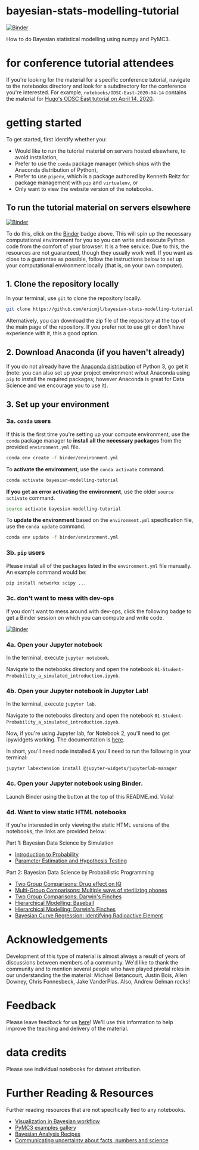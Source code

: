# bayesian-stats-modelling-tutorial

[![Binder](https://mybinder.org/badge_logo.svg)](https://mybinder.org/v2/gh/ericmjl/bayesian-stats-modelling-tutorial/master)

How to do Bayesian statistical modelling using numpy and PyMC3.

# for conference tutorial attendees

If you're looking for the material for a specific conference tutorial, navigate to the notebooks directory and look for a subdirectory for the conference you're interested. For example, `notebooks/ODSC-East-2020-04-14` contains the material for [Hugo's ODSC East tutorial on April 14, 2020](https://odsc.com/speakers/bayesian-data-science-probabilistic-programming/).

# getting started

To get started, first identify whether you:

- Would like to run the tutorial material on servers hosted elsewhere, to avoid installation,
- Prefer to use the `conda` package manager (which ships with the Anaconda distribution of Python),
- Prefer to use `pipenv`, which is a package authored by Kenneth Reitz for package management with `pip` and `virtualenv`, or
- Only want to view the website version of the notebooks.


## To run the tutorial material on servers elsewhere

[![Binder](https://mybinder.org/badge_logo.svg)](https://mybinder.org/v2/gh/ericmjl/bayesian-stats-modelling-tutorial/master)

To do this, click on the [Binder](https://mybinder.readthedocs.io/en/latest/) badge above. This will spin up the necessary computational environment for you so you can write and execute Python code from the comfort of your browser. It is a free service. Due to this, the resources are not guaranteed, though they usually work well. If you want as close to a guarantee as possible, follow the instructions below to set up your computational environment locally (that is, on your own computer).

## 1. Clone the repository locally

In your terminal, use `git` to clone the repository locally.

```bash
git clone https://github.com/ericmjl/bayesian-stats-modelling-tutorial
```

Alternatively, you can download the zip file of the repository at the top of the main page of the repository.
If you prefer not to use git or don't have experience with it, this a good option.

## 2. Download Anaconda (if you haven't already)

If you do not already have the [Anaconda distribution](https://www.anaconda.com/download/) of Python 3,
go get it
(note: you can also set up your project environment w/out Anaconda using `pip` to install the required packages;
however Anaconda is great for Data Science and we encourage you to use it).

## 3. Set up your environment

### 3a. `conda` users

If this is the first time you're setting up your compute environment,
use the `conda` package manager
to **install all the necessary packages**
from the provided `environment.yml` file.

```bash
conda env create -f binder/environment.yml
```

To **activate the environment**, use the `conda activate` command.

```bash
conda activate bayesian-modelling-tutorial
```

**If you get an error activating the environment**, use the older `source activate` command.

```bash
source activate bayesian-modelling-tutorial
```

To **update the environment** based on the `environment.yml` specification file, use the `conda update` command.

```bash
conda env update -f binder/environment.yml
```

### 3b. `pip` users

Please install all of the packages listed in the `environment.yml` file manually.
An example command would be:

```bash
pip install networkx scipy ...
```

### 3c. don't want to mess with dev-ops

If you don't want to mess around with dev-ops, click the following badge to get a Binder session on which you can compute and write code.

[![Binder](https://mybinder.org/badge_logo.svg)](https://mybinder.org/v2/gh/ericmjl/bayesian-stats-modelling-tutorial/master)


### 4a. Open your Jupyter notebook

In the terminal, execute `jupyter notebook`.

Navigate to the notebooks directory
and open the notebook `01-Student-Probability_a_simulated_introduction.ipynb`.

### 4b. Open your Jupyter notebook in Jupyter Lab!


In the terminal, execute `jupyter lab`.

Navigate to the notebooks directory
and open the notebook `01-Student-Probability_a_simulated_introduction.ipynb`.

Now, if you're using Jupyter lab, for Notebook 2, you'll need to get ipywidgets working.
The documentation is [here](https://ipywidgets.readthedocs.io/en/latest/user_install.html#installing-the-jupyterlab-extension).

In short, you'll need node installed & you'll need to run the following in your terminal:

`jupyter labextension install @jupyter-widgets/jupyterlab-manager`

### 4c. Open your Jupyter notebook using Binder.

Launch Binder using the button at the top of this README.md. Voila!

### 4d. Want to view static HTML notebooks

If you're interested in only viewing the static HTML versions of the notebooks,
the links are provided below:

Part 1: Bayesian Data Science by Simulation

- [Introduction to Probability](https://ericmjl.github.io/bayesian-stats-modelling-tutorial/notebooks/01-Instructor-Probability_a_simulated_introduction.html)
- [Parameter Estimation and Hypothesis Testing](https://ericmjl.github.io/bayesian-stats-modelling-tutorial/notebooks/02-Instructor-Parameter_estimation_hypothesis_testing.html)

Part 2: Bayesian Data Science by Probabilistic Programming

- [Two Group Comparisons: Drug effect on IQ](https://ericmjl.github.io/bayesian-stats-modelling-tutorial/notebooks/03-instructor-two-group-iq.html)
- [Multi-Group Comparisons: Multiple ways of sterilizing phones](https://ericmjl.github.io/bayesian-stats-modelling-tutorial/notebooks/04-instructor-multi-group-comparsion-sterilization.html)
- [Two Group Comparisons: Darwin's Finches](https://ericmjl.github.io/bayesian-stats-modelling-tutorial/notebooks/05-instructor-two-group-comparison-finches.html)
- [Hierarchical Modelling: Baseball](https://ericmjl.github.io/bayesian-stats-modelling-tutorial/notebooks/06-instructor-hierarchical-baseball.html)
- [Hierarchical Modelling: Darwin's Finches](https://ericmjl.github.io/bayesian-stats-modelling-tutorial/notebooks/07-instructor-hierarchical-finches.html)
- [Bayesian Curve Regression: Identifying Radioactive Element](https://ericmjl.github.io/bayesian-stats-modelling-tutorial/notebooks/08-bayesian-curve-regression.html)


# Acknowledgements

Development of this type of material is almost always a result of years of discussions between members of a community.
We'd like to thank the community and to mention several people who have played pivotal roles in our understanding the the material:
Michael Betancourt,
Justin Bois,
Allen Downey,
Chris Fonnesbeck,
Jake VanderPlas.
Also, Andrew Gelman rocks!


# Feedback

Please leave feedback for us [here](https://ericma1.typeform.com/to/j88n8P)!
We'll use this information to help improve the teaching and delivery of the material.

# data credits

Please see individual notebooks for dataset attribution.

# Further Reading & Resources

Further reading resources that are not specifically tied to any notebooks.

- [Visualization in Bayesian workflow](https://arxiv.org/abs/1709.01449)
- [PyMC3 examples gallery](http://docs.pymc.io/examples.html)
- [Bayesian Analysis Recipes](https://github.com/ericmjl/bayesian-analysis-recipes)
- [Communicating uncertainty about facts, numbers and science](https://royalsocietypublishing.org/doi/full/10.1098/rsos.181870)
